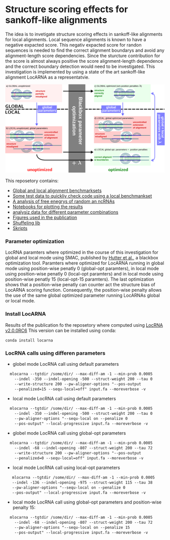 # Structure scoring effects for sankoff-like alignments

The idea is to invetigate structure scoring effects in sankoff-like alignments for local alignments. Local sequence alignments is known to have a negative expacted score. This negativ expacted score for randon sequences is needed to find the correct alignment boundarys and avoid any alignment-length score dependencies. 
Since the sturcture contribution for the score is almost always positive the score alignment-length dependence and the correct boundary detection would need to be investigated. 
This investigation is implemented by using a state of the art sankoff-like alignment LocARNA as a representatvie.

![grapical abstaract](./figure/graphical-abstract.svg)

This reposetory contains:
- [Global and local alignment benchmarksets](./benchmark_sets)
- [Some test data to quickliy check code using a local benchmankset](./test_data)
- [A analysis of free enegrys of random an ncRNAs](./FreeEnergy_analysis)
- [Notebooks for plotting the results](./analysis_notebooks)
- [analysiz data for different parameter combinations](./data)
- [Figures used in the publication](./figure)
- [Shuffeling lib](./lib)
- [Skripts](./skripts)


### Parameter optimization

LocRNA paramters where optimized in the course of this investigation for global and local mode using SMAC, published by [Hutter et al.](https://ml.informatik.uni-freiburg.de/papers/11-LION5-SMAC.pdf), a blackbox optimization tool. 
Paramters where optimized for LocARNA running in global mode using position-wise penatly 0 (global-opt paramters), in local mode using position-wise penatly 0 (local-opt paramters) and in local mode using position-wise penatly 15 (local-opt-15 paramters). The last optimization shows that a position-wise penatly can counter act the structure bias of LocARNA scoring function. Consequently, the position-wise penalty allows the use of the same global optimized parameter running LocARNAs global or local mode. 



### Install LocARNA
Results of the publication fo the reposetory where computed using [LocRNA v2.0.0RC6](https://github.com/s-will/LocARNA/releases/tag/v2.0.0RC6)
This version can be installed using conda:
```
conda install locarna
```
### LocRNA calls using differen parameters

- globel mode LocRNA call using default parameters
```
  mlocarna --tgtdir /some/dir/ --max-diff-am -1 --min-prob 0.0005 
    --indel -350 --indel-opening -500 --struct-weight 200 --tau 0
    --write-structure 200 --pw-aligner-options "--pos-output
    --penalized=15 --sequ-local=off" input.fa --moreverbose -v
```

- local mode LocRNA call using default parameters
```
  mlocarna --tgtdir /some/dir/ --max-diff-am -1 --min-prob 0.0005 
    --indel -350 --indel-opening -500 --struct-weight 200 --tau 0
    --pw-aligner-options "--sequ-local on --penalize 0 
    --pos-output" --local-progressive input.fa --moreverbose -v
```

- globel mode LocRNA call using global-opt parameters
```
  mlocarna --tgtdir /some/dir/ --max-diff-am -1 --min-prob 0.0005 
    --indel -68 --indel-opening -807 --struct-weight 200 --tau 72
    --write-structure 200 --pw-aligner-options "--pos-output 
    --penalized=0 --sequ-local=off" input.fa --moreverbose -v
```

- local mode LocRNA call using local-opt parameters
```
   mlocarna --tgtdir /some/dir/ --max-diff-am -1 --min-prob 0.0005 
   --indel -136 --indel-opening -975 --struct-weight 115 --tau 38
   --pw-aligner-options "--sequ-local on --penalize 0 
   --pos-output" --local-progressive input.fa --moreverbose -v
```

- local mode LocRNA call using global-opt parameters and
position-wise penalty 15:
```
  mlocarna --tgtdir /some/dir/ --max-diff-am -1 --min-prob 0.0005 
    --indel -68 --indel-opening -807 --struct-weight 200 --tau 72
    --pw-aligner-options "--sequ-local on --penalize 15 
    --pos-output" --local-progressive input.fa --moreverbose -v
```


